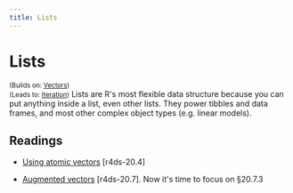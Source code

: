 ```yaml
---
title: Lists
---
```


<!-- Generated automatically from lists.yml. Do not edit by hand -->

# Lists
<small>(Builds on: [Vectors](vectors.md))</small>  
<small>(Leads to: [Iteration](iteration.md))</small>
Lists are R's most flexible data structure because you can put anything
inside a list, even other lists. They power tibbles and data frames,
and most other complex object types (e.g. linear models).

## Readings

  * [Using atomic vectors](http://r4ds.had.co.nz/vectors.html#using-atomic-vectors) [r4ds-20.4]

  * [Augmented vectors](http://r4ds.had.co.nz/vectors.html#augmented-vectors) [r4ds-20.7].
    Now it's time to focus on §20.7.3




